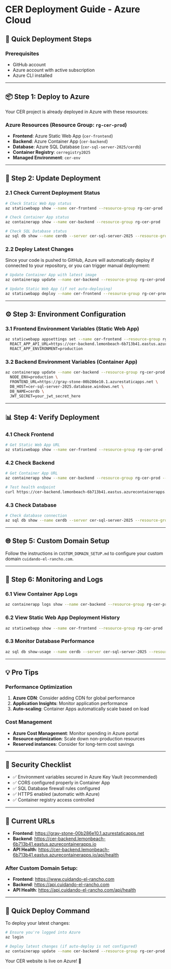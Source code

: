 # CER Deployment Guide - Azure Cloud

## 🚀 Quick Deployment Steps

### Prerequisites
- GitHub account
- Azure account with active subscription
- Azure CLI installed

---

## 📦 **Step 1: Deploy to Azure**

Your CER project is already deployed in Azure with these resources:

### Azure Resources (Resource Group: `rg-cer-prod`)
- **Frontend**: Azure Static Web App (`cer-frontend`)
- **Backend**: Azure Container App (`cer-backend`)
- **Database**: Azure SQL Database (`cer-sql-server-2025/cerdb`)
- **Container Registry**: `cerregistry2025`
- **Managed Environment**: `cer-env`

---

## 🔄 **Step 2: Update Deployment**

### 2.1 Check Current Deployment Status
```bash
# Check Static Web App status
az staticwebapp show --name cer-frontend --resource-group rg-cer-prod

# Check Container App status
az containerapp show --name cer-backend --resource-group rg-cer-prod

# Check SQL Database status
az sql db show --name cerdb --server cer-sql-server-2025 --resource-group rg-cer-prod
```

### 2.2 Deploy Latest Changes
Since your code is pushed to GitHub, Azure will automatically deploy if connected to your repository, or you can trigger manual deployment:

```bash
# Update Container App with latest image
az containerapp update --name cer-backend --resource-group rg-cer-prod

# Update Static Web App (if not auto-deploying)
az staticwebapp deploy --name cer-frontend --resource-group rg-cer-prod --source .
```

---

## ⚙️ **Step 3: Environment Configuration**

### 3.1 Frontend Environment Variables (Static Web App)
```bash
az staticwebapp appsettings set --name cer-frontend --resource-group rg-cer-prod --setting-names \
  REACT_APP_API_URL=https://cer-backend.lemonbeach-6b713b41.eastus.azurecontainerapps.io/api \
  REACT_APP_ENVIRONMENT=production
```

### 3.2 Backend Environment Variables (Container App)
```bash
az containerapp update --name cer-backend --resource-group rg-cer-prod --set-env-vars \
  NODE_ENV=production \
  FRONTEND_URL=https://gray-stone-00b286e10.1.azurestaticapps.net \
  DB_HOST=cer-sql-server-2025.database.windows.net \
  DB_NAME=cerdb \
  JWT_SECRET=your_jwt_secret_here
```

---

## 📊 **Step 4: Verify Deployment**

### 4.1 Check Frontend
```bash
# Get Static Web App URL
az staticwebapp show --name cer-frontend --resource-group rg-cer-prod --query defaultHostname
```

### 4.2 Check Backend
```bash
# Get Container App URL
az containerapp show --name cer-backend --resource-group rg-cer-prod --query properties.configuration.ingress.fqdn

# Test health endpoint
curl https://cer-backend.lemonbeach-6b713b41.eastus.azurecontainerapps.io/api/health
```

### 4.3 Check Database
```bash
# Check database connection
az sql db show --name cerdb --server cer-sql-server-2025 --resource-group rg-cer-prod --query status
```

---

## 🌐 **Step 5: Custom Domain Setup**

Follow the instructions in `CUSTOM_DOMAIN_SETUP.md` to configure your custom domain `cuidando-el-rancho.com`.

---

## 🔧 **Step 6: Monitoring and Logs**

### 6.1 View Container App Logs
```bash
az containerapp logs show --name cer-backend --resource-group rg-cer-prod --follow
```

### 6.2 View Static Web App Deployment History
```bash
az staticwebapp show --name cer-frontend --resource-group rg-cer-prod
```

### 6.3 Monitor Database Performance
```bash
az sql db show-usage --name cerdb --server cer-sql-server-2025 --resource-group rg-cer-prod
```

---

## 💡 **Pro Tips**

### Performance Optimization
1. **Azure CDN**: Consider adding CDN for global performance
2. **Application Insights**: Monitor application performance
3. **Auto-scaling**: Container Apps automatically scale based on load

### Cost Management
- **Azure Cost Management**: Monitor spending in Azure portal
- **Resource optimization**: Scale down non-production resources
- **Reserved instances**: Consider for long-term cost savings

---

## 🔐 **Security Checklist**

- ✅ Environment variables secured in Azure Key Vault (recommended)
- ✅ CORS configured properly in Container App
- ✅ SQL Database firewall rules configured
- ✅ HTTPS enabled (automatic with Azure)
- ✅ Container registry access controlled

---

## 🎯 **Current URLs**

- **Frontend**: https://gray-stone-00b286e10.1.azurestaticapps.net
- **Backend**: https://cer-backend.lemonbeach-6b713b41.eastus.azurecontainerapps.io
- **API Health**: https://cer-backend.lemonbeach-6b713b41.eastus.azurecontainerapps.io/api/health

### After Custom Domain Setup:
- **Frontend**: https://www.cuidando-el-rancho.com
- **Backend**: https://api.cuidando-el-rancho.com
- **API Health**: https://api.cuidando-el-rancho.com/api/health

---

## 🚀 **Quick Deploy Command**

To deploy your latest changes:

```bash
# Ensure you're logged into Azure
az login

# Deploy latest changes (if auto-deploy is not configured)
az containerapp update --name cer-backend --resource-group rg-cer-prod
```

Your CER website is live on Azure! 🎉
